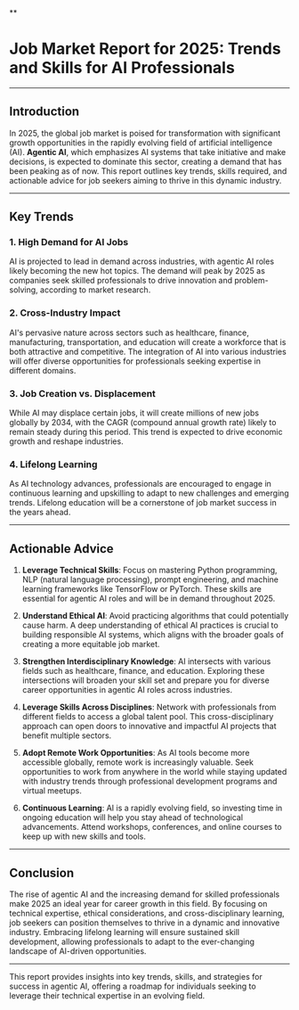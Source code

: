 **

# Job Market Report for 2025: Trends and Skills for AI Professionals  

---

## Introduction  

In 2025, the global job market is poised for transformation with significant growth opportunities in the rapidly evolving field of artificial intelligence (AI). **Agentic AI**, which emphasizes AI systems that take initiative and make decisions, is expected to dominate this sector, creating a demand that has been peaking as of now. This report outlines key trends, skills required, and actionable advice for job seekers aiming to thrive in this dynamic industry.  

---

## Key Trends  

### 1. **High Demand for AI Jobs**  
AI is projected to lead in demand across industries, with agentic AI roles likely becoming the new hot topics. The demand will peak by 2025 as companies seek skilled professionals to drive innovation and problem-solving, according to market research.

### 2. **Cross-Industry Impact**  
AI's pervasive nature across sectors such as healthcare, finance, manufacturing, transportation, and education will create a workforce that is both attractive and competitive. The integration of AI into various industries will offer diverse opportunities for professionals seeking expertise in different domains.  

### 3. **Job Creation vs. Displacement**  
While AI may displace certain jobs, it will create millions of new jobs globally by 2034, with the CAGR (compound annual growth rate) likely to remain steady during this period. This trend is expected to drive economic growth and reshape industries.

### 4. **Lifelong Learning**  
As AI technology advances, professionals are encouraged to engage in continuous learning and upskilling to adapt to new challenges and emerging trends. Lifelong education will be a cornerstone of job market success in the years ahead.  

---

## Actionable Advice  

1. **Leverage Technical Skills**: Focus on mastering Python programming, NLP (natural language processing), prompt engineering, and machine learning frameworks like TensorFlow or PyTorch. These skills are essential for agentic AI roles and will be in demand throughout 2025.

2. **Understand Ethical AI**: Avoid practicing algorithms that could potentially cause harm. A deep understanding of ethical AI practices is crucial to building responsible AI systems, which aligns with the broader goals of creating a more equitable job market.

3. **Strengthen Interdisciplinary Knowledge**: AI intersects with various fields such as healthcare, finance, and education. Exploring these intersections will broaden your skill set and prepare you for diverse career opportunities in agentic AI roles across industries.  

4. **Leverage Skills Across Disciplines**: Network with professionals from different fields to access a global talent pool. This cross-disciplinary approach can open doors to innovative and impactful AI projects that benefit multiple sectors.  

5. **Adopt Remote Work Opportunities**: As AI tools become more accessible globally, remote work is increasingly valuable. Seek opportunities to work from anywhere in the world while staying updated with industry trends through professional development programs and virtual meetups.  

6. **Continuous Learning**: AI is a rapidly evolving field, so investing time in ongoing education will help you stay ahead of technological advancements. Attend workshops, conferences, and online courses to keep up with new skills and tools.  

---

## Conclusion  

The rise of agentic AI and the increasing demand for skilled professionals make 2025 an ideal year for career growth in this field. By focusing on technical expertise, ethical considerations, and cross-disciplinary learning, job seekers can position themselves to thrive in a dynamic and innovative industry. Embracing lifelong learning will ensure sustained skill development, allowing professionals to adapt to the ever-changing landscape of AI-driven opportunities.  

--- 

This report provides insights into key trends, skills, and strategies for success in agentic AI, offering a roadmap for individuals seeking to leverage their technical expertise in an evolving field.